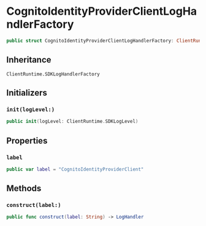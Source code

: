 # CognitoIdentityProviderClientLogHandlerFactory

``` swift
public struct CognitoIdentityProviderClientLogHandlerFactory: ClientRuntime.SDKLogHandlerFactory 
```

## Inheritance

`ClientRuntime.SDKLogHandlerFactory`

## Initializers

### `init(logLevel:)`

``` swift
public init(logLevel: ClientRuntime.SDKLogLevel) 
```

## Properties

### `label`

``` swift
public var label = "CognitoIdentityProviderClient"
```

## Methods

### `construct(label:)`

``` swift
public func construct(label: String) -> LogHandler 
```

